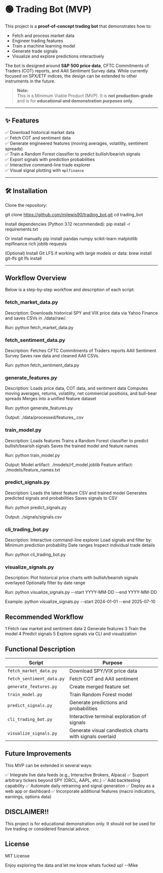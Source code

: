 # 🟢 Trading Bot (MVP)

This project is a **proof-of-concept trading bot** that demonstrates how to:

- Fetch and process market data
- Engineer trading features
- Train a machine learning model
- Generate trade signals
- Visualize and explore predictions interactively

The bot is designed around **S&P 500 price data**, CFTC Commitments of Traders (COT) reports, and AAII Sentiment Survey data. While currently focused on SPX/ETF indices, the design can be extended to other instruments in the future.

> **Note:**  
> This is a Minimum Viable Product (MVP). It is **not production-grade** and is for **educational and demonstration purposes only**.

---

## ✨ Features

✅ Download historical market data  
✅ Fetch COT and sentiment data  
✅ Generate engineered features (moving averages, volatility, sentiment spreads)  
✅ Train a Random Forest classifier to predict bullish/bearish signals  
✅ Export signals with prediction probabilities  
✅ Interactive command-line trade explorer  
✅ Visual signal plotting with `mplfinance`

---

## 🛠 Installation

Clone the repository:

git clone https://github.com/mjlewis90/trading_bot.git
cd trading_bot

Install dependencies (Python 3.12 recommended):
pip install -r requirements.txt

Or install manually
pip install pandas numpy scikit-learn matplotlib mplfinance rich joblib requests

(Optional) Install Git LFS if working with large models or data:
brew install git-lfs
git lfs install

---

## Workflow Overview

Below is a step-by-step workflow and description of each script:

### fetch_market_data.py

Description:
Downloads historical SPY and VIX price data via Yahoo Finance and saves CSVs in ./data/raw/.

Run:
python fetch_market_data.py

### fetch_sentiment_data.py

Description: 
Fetches CFTC Commitments of Traders reports
AAII Sentiment Survey
Saves raw data and cleaned AAII CSVs.

Run:
python fetch_sentiment_data.py

### generate_features.py

Description:
Loads price data, COT data, and sentiment data
Computes moving averages, returns, volatility, net commercial positions, and bull-bear spreads
Merges into a unified feature dataset

Run:
python generate_features.py

Output:
./data/processed/features_<timestamp>.csv

### train_model.py

Description:
Loads features
Trains a Random Forest classifier to predict bullish/bearish signals
Saves the trained model and feature names

Run:
python train_model.py

Output:
Model artifact:  ./models/rf_model<timestamp>.joblib
Feature artifact: ./models/feature_names.txt

### predict_signals.py

Description:
Loads the latest feature CSV and trained model
Generates predicted signals and probabilities
Saves signals to CSV

Run:
python predict_signals.py

Output:
./signals/signals<timestamp>.csv

### cli_trading_bot.py

Description:
Interactive command-line explorer
Load signals and filter by:
     Minimum prediction probability
     Date ranges
Inspect individual trade details

Run:
python cli_trading_bot.py

### visualize_signals.py

Description:
Plot historical price charts with bullish/bearish signals overlayed
Optionally filter by date range

Run:
python visualize_signals.py --start YYYY-MM-DD --end YYYY-MM-DD

Example:
python visualize_signals.py --start 2024-01-01 --end 2025-07-10


## Recommended Workflow

1  Fetch raw market and sentiment data
2  Generate features
3  Train the model
4  Predict signals
5  Explore signals via CLI and visualization


## Functional Description

| Script                    | Purpose                                                  |
| ------------------------- | -------------------------------------------------------- |
| `fetch_market_data.py`    | Download SPY/VIX price data                              |
| `fetch_sentiment_data.py` | Fetch COT and AAII sentiment                             |
| `generate_features.py`    | Create merged feature set                                |
| `train_model.py`          | Train Random Forest model                                |
| `predict_signals.py`      | Generate predictions and probabilities                   |
| `cli_trading_bot.py`      | Interactive terminal exploration of signals              |
| `visualize_signals.py`    | Generate visual candlestick charts with signals overlaid |


## Future Improvements

This MVP can be extended in several ways:

✅ Integrate live data feeds (e.g., Interactive Brokers, Alpaca)
✅ Support arbitrary tickers beyond SPY (ORCL, AAPL, etc.)
✅ Add backtesting capability
✅ Automate daily retraining and signal generation
✅ Deploy as a web app or dashboard
✅ Incorporate additional features (macro indicators, earnings, options data)


## DISCLAIMER!!

This project is for educational demonstration only.
It should not be used for live trading or considered financial advice.


## License
MIT License


Enjoy exploring the data and let me know whats fucked up!
--Mike


